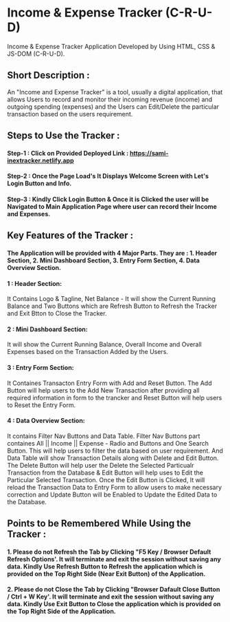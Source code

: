 # Income & Expense Tracker (C-R-U-D)
Income & Expense Tracker Application Developed by Using HTML, CSS & JS-DOM (C-R-U-D).

## Short Description :
An "Income and Expense Tracker" is a tool, usually a digital application, that allows Users to record and monitor their incoming revenue (income) 
and outgoing spending (expenses) and the Users can Edit/Delete the particular transaction based on the users requirement.

## Steps to Use the Tracker :
#### Step-1 : Click on Provided Deployed Link : https://sami-inextracker.netlify.app
#### Step-2 : Once the Page Load's It Displays Welcome Screen with  Let's Login Button and Info.
#### Step-3 : Kindly Click Login Button & Once it is Clicked the user will be Navigated to Main Application Page where user can record their Income and Expenses.

## Key Features of the Tracker :
#### The Application will be provided with 4 Major Parts. They are : 1. Header Section, 2. Mini Dashboard Section, 3. Entry Form Section, 4. Data Overview Section.
#### 1 : Header Section:
It Contains Logo & Tagline, Net Balance - It will show the Current Running Balance and Two Buttons which are Refresh Button to Refresh the Tracker and Exit Btton to Close the Tracker.
#### 2 : Mini Dashboard Section:
It will show the Current Running Balance, Overall Income and Overall Expenses based on the Transaction Added by the Users.
#### 3 : Entry Form Section:
It Containes Transacton Entry Form with Add and Reset Button. The Add Button  will help users to the Add New Transaction after providing all required information in form to the trancker and Reset Button will help users to Reset the Entry Form.
#### 4 : Data Overview Section:
It contains Filter Nav Buttons and Data Table. Filter Nav Buttons part containes All || Income || Expense - Radio and Buttons and One Search Button. This will help users to filter the data based on user requirement. And Data Table will show Transaction Details along with 
Delete and Edit Button. The Delete Button will help user the Delete the Selected Particualr Transaction from the Database & Edit Button will help uses to Edit the Particular Selected Transaction. Once the Edit Button is Clicked, It will reload the Transaction Data to 
Entry Form to allow users to make necessary correction and Update Button will be Enabled to Update the Edited Data to the Database.

## Points to be Remembered While Using the Tracker :
#### 1. Please do not Refresh the Tab by Clicking "F5 Key / Browser Default Refresh Options'. It will terminate and exit the session without saving any data. Kindly Use Refresh Button to Refresh the application which is provided on the Top Right Side (Near Exit Button) of the Application.
#### 2. Please do not Close the Tab by Clicking "Browser Dafault Close Button / Ctrl + W Key'. It will terminate and exit the session without saving any data. Kindly Use Exit Button to Close the application which is provided on the Top Right Side of the Application.
